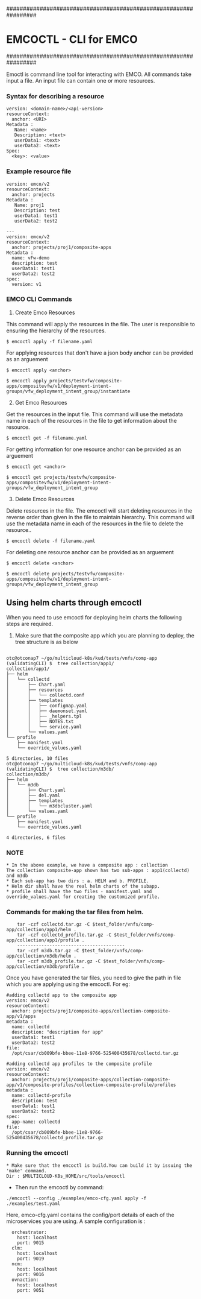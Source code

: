 #################################################################
# EMCOCTL - CLI for EMCO
#################################################################

Emoctl is command line tool for interacting with EMCO.
All commands take input a file. An input file can contain one or more resources.


### Syntax for describing a resource

```
version: <domain-name>/<api-version>
resourceContext:
  anchor: <URI>
Metadata :
   Name: <name>
   Description: <text>
   userData1: <text>
   userData2: <text>
Spec:
  <key>: <value>
```

### Example resource file

```
version: emco/v2
resourceContext:
  anchor: projects
Metadata :
   Name: proj1
   Description: test
   userData1: test1
   userData2: test2

---
version: emco/v2
resourceContext:
  anchor: projects/proj1/composite-apps
Metadata :
  name: vFw-demo
  description: test
  userData1: test1
  userData2: test2
spec:
  version: v1
```

### EMCO CLI Commands

1. Create Emco Resources

This command will apply the resources in the file. The user is responsible to ensuring the hierarchy of the resources.

`$ emcoctl apply -f filename.yaml`

For applying resources that don't have a json body anchor can be provided as an arguement

`$ emcoctl apply <anchor>`

`$ emcoctl apply projects/testvfw/composite-apps/compositevfw/v1/deployment-intent-groups/vfw_deployment_intent_group/instantiate`


2. Get Emco Resources

Get the resources in the input file. This command will use the metadata name in each of the resources in the file to get information about the resource.

`$ emcoctl get -f filename.yaml`

For getting information for one resource anchor can be provided as an arguement

`$ emcoctl get <anchor>`

`$ emcoctl get projects/testvfw/composite-apps/compositevfw/v1/deployment-intent-groups/vfw_deployment_intent_group`

3. Delete Emco Resources

Delete resources in the file. The emcoctl will start deleting resources in the reverse order than given in the file to maintain hierarchy. This command will use the metadata name in each of the resources in the file to delete the resource..

`$ emcoctl delete -f filename.yaml`

For deleting one resource anchor can be provided as an arguement

`$ emcoctl delete <anchor>`

`$ emcoctl delete projects/testvfw/composite-apps/compositevfw/v1/deployment-intent-groups/vfw_deployment_intent_group`


## Using helm charts through emcoctl

When you need to use emcoctl for deploying helm
charts the following steps are required.

1. Make sure that the composite app which you are planning to deploy, the tree structure is as below

```

otc@otconap7 ~/go/multicloud-k8s/kud/tests/vnfs/comp-app (validatingCLI) $  tree collection/app1/
collection/app1/
├── helm
│   └── collectd
│       ├── Chart.yaml
│       ├── resources
│       │   └── collectd.conf
│       ├── templates
│       │   ├── configmap.yaml
│       │   ├── daemonset.yaml
│       │   ├── _helpers.tpl
│       │   ├── NOTES.txt
│       │   └── service.yaml
│       └── values.yaml
└── profile
    ├── manifest.yaml
    └── override_values.yaml

5 directories, 10 files
otc@otconap7 ~/go/multicloud-k8s/kud/tests/vnfs/comp-app (validatingCLI) $  tree collection/m3db/
collection/m3db/
├── helm
│   └── m3db
│       ├── Chart.yaml
│       ├── del.yaml
│       ├── templates
│       │   └── m3dbcluster.yaml
│       └── values.yaml
└── profile
    ├── manifest.yaml
    └── override_values.yaml

4 directories, 6 files

```

### NOTE
```
* In the above example, we have a composite app : collection
The collection composite-app shown has two sub-apps : app1(collectd)
and m3db
* Each sub-app has two dirs : a. HELM and b. PROFILE.
* Helm dir shall have the real helm charts of the subapp.
* profile shall have the two files - manifest.yaml and override_values.yaml for creating the customized profile.
```

### Commands for making the tar files from helm.

```
    tar -czf collectd.tar.gz -C $test_folder/vnfs/comp-app/collection/app1/helm .
    tar -czf collectd_profile.tar.gz -C $test_folder/vnfs/comp-app/collection/app1/profile .
    ----------------------------------------
    tar -czf m3db.tar.gz -C $test_folder/vnfs/comp-app/collection/m3db/helm .
    tar -czf m3db_profile.tar.gz -C $test_folder/vnfs/comp-app/collection/m3db/profile .
```

Once you have generated the tar files, you need to give the path in file which you are applying using the emcoctl. For eg:

```
#adding collectd app to the composite app
version: emco/v2
resourceContext:
  anchor: projects/proj1/composite-apps/collection-composite-app/v1/apps
metadata :
  name: collectd
  description: "description for app"
  userData1: test1
  userData2: test2
file:
  /opt/csar/cb009bfe-bbee-11e8-9766-525400435678/collectd.tar.gz

```

```
#adding collectd app profiles to the composite profile
version: emco/v2
resourceContext:
  anchor: projects/proj1/composite-apps/collection-composite-app/v1/composite-profiles/collection-composite-profile/profiles
metadata :
  name: collectd-profile
  description: test
  userData1: test1
  userData2: test2
spec:
  app-name: collectd
file:
  /opt/csar/cb009bfe-bbee-11e8-9766-525400435678/collectd_profile.tar.gz

```

### Running the emcoctl

```
* Make sure that the emcoctl is build.You can build it by issuing the 'make' command.
Dir : $MULTICLOUD-K8s_HOME/src/tools/emcoctl
```
* Then run the emcoctl by command:
```
./emcoctl --config ./examples/emco-cfg.yaml apply -f ./examples/test.yaml

```

Here, emco-cfg.yaml contains the config/port details of each of the microservices you are using.
A sample configuration is :

```
  orchestrator:
    host: localhost
    port: 9015
  clm:
    host: localhost
    port: 9019
  ncm:
    host: localhost
    port: 9016
  ovnaction:
    host: localhost
    port: 9051
```
